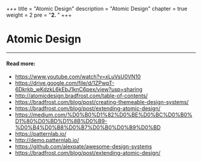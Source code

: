 +++
title = "Atomic Design"
description = "Atomic Design"
chapter = true
weight = 2
pre = "<b>2. </b>"
+++

# Atomic Design
---

#### Read more:
- https://www.youtube.com/watch?v=xLuVsU0VN10
- https://drive.google.com/file/d/1ZPwpT-6Dkrkb_wKdzkL6kEbJ1knC6pex/view?usp=sharing
- http://atomicdesign.bradfrost.com/table-of-contents/
- https://bradfrost.com/blog/post/creating-themeable-design-systems/
- https://bradfrost.com/blog/post/extending-atomic-design/
- https://medium.com/%D0%B0%D1%82%D0%BE%D0%BC%D0%B0%D1%80%D0%BD%D1%8B%D0%B9-%D0%B4%D0%B8%D0%B7%D0%B0%D0%B9%D0%BD
- https://patternlab.io/
- http://demo.patternlab.io/
- https://github.com/alexpate/awesome-design-systems
- https://bradfrost.com/blog/post/extending-atomic-design/

